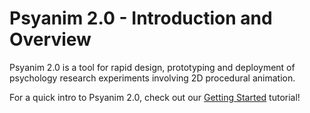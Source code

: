 # Psyanim 2.0 - Introduction and Overview

Psyanim 2.0 is a tool for rapid design, prototyping and deployment of psychology research experiments involving 2D procedural animation.

For a quick intro to Psyanim 2.0, check out our [Getting Started](https://thefinnlab.github.io/psyanim-docs/#/./getting_started) tutorial!